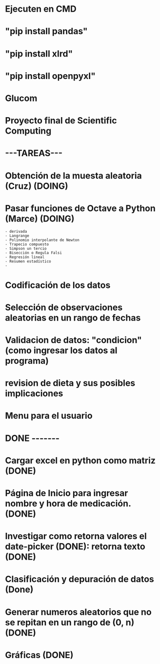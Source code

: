 # Ejecuten en CMD  
# "pip install pandas" 
# "pip install xlrd"
# "pip install openpyxl"

# Glucom
# Proyecto final de Scientific Computing

# ---TAREAS---
# Obtención de la muesta aleatoria (Cruz) (DOING)
# Pasar funciones de Octave a Python (Marce) (DOING)
    - derivada 
    - Langrange 
    - Polinomio interpolante de Newton 
    - Trapecio compuesto 
    - Simpson un tercio 
    - Bisección o Regula Falsi 
    - Regresión lineal 
    - Resumen estadístico
    -
# Codificación de los datos 
# Selección de observaciones aleatorias en un rango de fechas
# Validacion de datos: "condicion" (como ingresar los datos al programa)
# revision de dieta y sus posibles implicaciones
# Menu para el usuario 


# DONE -------
# Cargar excel en python como matriz (DONE)
# Página de Inicio para ingresar nombre y hora de medicación. (DONE)
# Investigar como retorna valores el date-picker (DONE): retorna texto (DONE)
# Clasificación y depuración de datos (Done)
# Generar numeros aleatorios que no se repitan en un rango de (0, n) (DONE)
# Gráficas (DONE)

